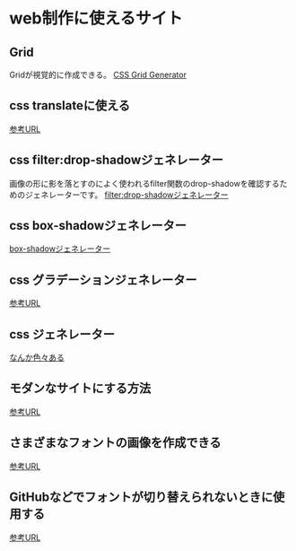 # web制作に使えるサイト

## Grid

Gridが視覚的に作成できる。
[CSS Grid Generator](https://cssgrid-generator.netlify.app/)

## css translateに使える

[参考URL](https://liginc.co.jp/502701)

## css filter:drop-shadowジェネレーター

画像の形に影を落とすのによく使われるfilter関数のdrop-shadowを確認するためのジェネレーターです。
[filter:drop-shadowジェネレーター](https://www.bad-company.jp/drop-shadow)

## css box-shadowジェネレーター

[box-shadowジェネレーター](https://www.bad-company.jp/box-shadow)

## css グラデーションジェネレーター
[参考URL](https://front-end-tools.com/generategradient/)

## css ジェネレーター

[なんか色々ある](https://front-end-tools.com/)

## モダンなサイトにする方法
[参考URL](https://b-risk.jp/blog/2021/02/modern-web-tips/)

## さまざまなフォントの画像を作成できる
[参考URL](https://fontmeme.com/ja/)

## GitHubなどでフォントが切り替えられないときに使用する
[参考URL](https://charactercalculator.com/ja/font-changer/)